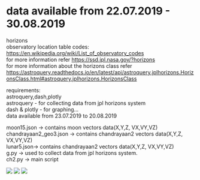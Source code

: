 # data available from 22.07.2019 - 30.08.2019 
horizons 
<br>observatory location table codes: https://en.wikipedia.org/wiki/List_of_observatory_codes</br>
for more information refer https://ssd.jpl.nasa.gov/?horizons</br>
for more information about the horizons class refer</br> https://astroquery.readthedocs.io/en/latest/api/astroquery.jplhorizons.HorizonsClass.html#astroquery.jplhorizons.HorizonsClass

requirements:</br> astroquery,dash,plotly</br>
astroquery - for collecting data from jpl horizons system</br>
dash & plotly - for graphing...</br>
data available from 23.07.2019 to 20.08.2019

moon15.json -> contains moon vectors data(X,Y,Z, VX,VY,VZ)</br>
chandrayaan2_geo3.json -> contains chandrayaan2 vectors data(X,Y,Z, VX,VY,VZ)</br>
lunar5.json-> contains chandrayaan2 vectors data(X,Y,Z, VX,VY,VZ)</br> 
g.py -> used to collect data from jpl horizons system. </br>
ch2.py -> main script

<img src = "https://github.com/bhaskar4n/horizons/blob/master/geo.png"/>
<img src = "https://github.com/bhaskar4n/horizons/blob/master/moon_body_center.png"/>
<img src = "https://github.com/bhaskar4n/horizons/blob/master/moon_body_center_1.png"/>




